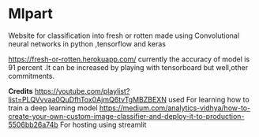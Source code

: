 # Mlpart
Website for classification into fresh or rotten made using Convolutional neural networks in python ,tensorflow and keras 

https://fresh-or-rotten.herokuapp.com/
currently the accuracy of model is 91 percent .It can be increased by playing with tensorboard but well,other commitments.

**Credits**
https://youtube.com/playlist?list=PLQVvvaa0QuDfhTox0AjmQ6tvTgMBZBEXN used For learning how to train a deep learning model
https://medium.com/analytics-vidhya/how-to-create-your-own-custom-image-classifier-and-deploy-it-to-production-5506bb26a74b
For hosting using streamlit


